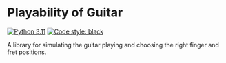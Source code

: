 # Playability of Guitar
[![Python 3.11](https://img.shields.io/badge/python-3.7+-blue.svg)](https://www.python.org/downloads/release/)
[![Code style: black](https://img.shields.io/badge/code%20style-black-000000.svg)](https://github.com/psf/black)

A library for simulating the guitar playing and choosing the right finger and fret positions.
